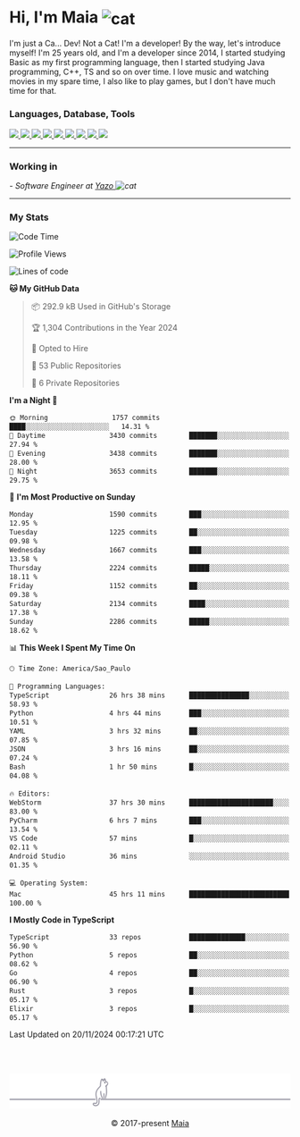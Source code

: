 <h1 align="left">Hi, I'm Maia 
<img src="https://emojis.slackmojis.com/emojis/images/1643509834/36299/black-cat.gif?1643509834" width="50" height="60" align="center"  alt="cat"/>
</h1>

I'm just a Ca... Dev! Not a Cat! I'm a developer! By the way, let's introduce myself!
I'm 25 years old, and I'm a developer since 2014, I started studying Basic as my first programming
language, then I started studying Java programming, C++, TS and so on over time.
I love music and watching movies in my spare time, I also like to play games, but I don't have much time for that.

<h3 align="left">Languages, Database, Tools</h3>
<p>
  <a href="https://www.typescriptlang.org">
    <img src="https://skillicons.dev/icons?i=ts" />
  </a>
  <a href="https://go.dev">
    <img src="https://skillicons.dev/icons?i=go" />
  </a>
  <a href="https://www.python.org">
    <img src="https://skillicons.dev/icons?i=python" />
  </a>
  <a href="https://gradle.org">
    <img src="https://skillicons.dev/icons?i=gradle" />
  </a>
  <a href="https://redis.io">
    <img src="https://skillicons.dev/icons?i=redis" />
  </a>
  <a href="https://www.mongodb.com">
    <img src="https://skillicons.dev/icons?i=mongodb" />
  </a>
  <a href="https://nodejs.org">
    <img src="https://skillicons.dev/icons?i=nodejs" />
  </a>
  <a href="https://www.javascript.com">
    <img src="https://skillicons.dev/icons?i=js" />
  </a>
  <a href="https://www.docker.com">
    <img src="https://skillicons.dev/icons?i=docker" />
  </a>
</p>

<hr/>

<h3>Working in</h3>

<p><em> - Software Engineer at <a href="[https://pdasolucoes.com.br](https://yazo.com.br/)">Yazo
</a><img src="https://media.giphy.com/media/WUlplcMpOCEmTGBtBW/giphy.gif" width="30" alt="cat"> 
</em></p>

<hr/>

### My Stats

<!--START_SECTION:waka-->
![Code Time](http://img.shields.io/badge/Code%20Time-4%2C796%20hrs%2013%20mins-blue)

![Profile Views](http://img.shields.io/badge/Profile%20Views-4-blue)

![Lines of code](https://img.shields.io/badge/From%20Hello%20World%20I%27ve%20Written-3.8%20million%20lines%20of%20code-blue)

**🐱 My GitHub Data** 

> 📦 292.9 kB Used in GitHub's Storage 
 > 
> 🏆 1,304 Contributions in the Year 2024
 > 
> 💼 Opted to Hire
 > 
> 📜 53 Public Repositories 
 > 
> 🔑 6 Private Repositories 
 > 
**I'm a Night 🦉** 

```text
🌞 Morning                1757 commits        ████░░░░░░░░░░░░░░░░░░░░░   14.31 % 
🌆 Daytime                3430 commits        ███████░░░░░░░░░░░░░░░░░░   27.94 % 
🌃 Evening                3438 commits        ███████░░░░░░░░░░░░░░░░░░   28.00 % 
🌙 Night                  3653 commits        ███████░░░░░░░░░░░░░░░░░░   29.75 % 
```
📅 **I'm Most Productive on Sunday** 

```text
Monday                   1590 commits        ███░░░░░░░░░░░░░░░░░░░░░░   12.95 % 
Tuesday                  1225 commits        ██░░░░░░░░░░░░░░░░░░░░░░░   09.98 % 
Wednesday                1667 commits        ███░░░░░░░░░░░░░░░░░░░░░░   13.58 % 
Thursday                 2224 commits        █████░░░░░░░░░░░░░░░░░░░░   18.11 % 
Friday                   1152 commits        ██░░░░░░░░░░░░░░░░░░░░░░░   09.38 % 
Saturday                 2134 commits        ████░░░░░░░░░░░░░░░░░░░░░   17.38 % 
Sunday                   2286 commits        █████░░░░░░░░░░░░░░░░░░░░   18.62 % 
```


📊 **This Week I Spent My Time On** 

```text
🕑︎ Time Zone: America/Sao_Paulo

💬 Programming Languages: 
TypeScript               26 hrs 38 mins      ███████████████░░░░░░░░░░   58.93 % 
Python                   4 hrs 44 mins       ███░░░░░░░░░░░░░░░░░░░░░░   10.51 % 
YAML                     3 hrs 32 mins       ██░░░░░░░░░░░░░░░░░░░░░░░   07.85 % 
JSON                     3 hrs 16 mins       ██░░░░░░░░░░░░░░░░░░░░░░░   07.24 % 
Bash                     1 hr 50 mins        █░░░░░░░░░░░░░░░░░░░░░░░░   04.08 % 

🔥 Editors: 
WebStorm                 37 hrs 30 mins      █████████████████████░░░░   83.00 % 
PyCharm                  6 hrs 7 mins        ███░░░░░░░░░░░░░░░░░░░░░░   13.54 % 
VS Code                  57 mins             █░░░░░░░░░░░░░░░░░░░░░░░░   02.11 % 
Android Studio           36 mins             ░░░░░░░░░░░░░░░░░░░░░░░░░   01.35 % 

💻 Operating System: 
Mac                      45 hrs 11 mins      █████████████████████████   100.00 % 
```

**I Mostly Code in TypeScript** 

```text
TypeScript               33 repos            ██████████████░░░░░░░░░░░   56.90 % 
Python                   5 repos             ██░░░░░░░░░░░░░░░░░░░░░░░   08.62 % 
Go                       4 repos             ██░░░░░░░░░░░░░░░░░░░░░░░   06.90 % 
Rust                     3 repos             █░░░░░░░░░░░░░░░░░░░░░░░░   05.17 % 
Elixir                   3 repos             █░░░░░░░░░░░░░░░░░░░░░░░░   05.17 % 
```




 Last Updated on 20/11/2024 00:17:21 UTC
<!--END_SECTION:waka-->


<br/>
<br/>

<p align="center"><img src="https://raw.githubusercontent.com/gabrielmaialva33/gabrielmaialva33/master/assets/gray0_ctp_on_line.svg?sanitize=true" /></p>
<p align="center">&copy; 2017-present <a href="https://github.com/gabrielmaialva33/" target="_blank">Maia</a>

